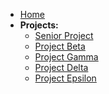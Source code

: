 <!-- _sidebar.md -->

* [Home](/)
* **Projects:**
    * [Senior Project](seniorProject2016.md)
    * [Project Beta](project-beta.md)
    * [Project Gamma](project-gamma.md)
    * [Project Delta](project-delta.md)
    * [Project Epsilon](project-epsilon.md)
